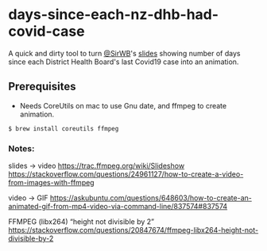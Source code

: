 # days-since-each-nz-dhb-had-covid-case

A quick and dirty tool to turn [@SirWB](https://twitter.com/SirWB)'s [slides](https://twitter.com/SirWB/status/1258125090417291264) showing number of days since each District Health Board's last Covid19 case into an animation.

## Prerequisites

- Needs CoreUtils on mac to use Gnu date, and ffmpeg to create animation.

```
$ brew install coreutils ffmpeg
```




### Notes:
slides -> video
https://trac.ffmpeg.org/wiki/Slideshow
https://stackoverflow.com/questions/24961127/how-to-create-a-video-from-images-with-ffmpeg

video -> GIF
https://askubuntu.com/questions/648603/how-to-create-an-animated-gif-from-mp4-video-via-command-line/837574#837574


FFMPEG (libx264) “height not divisible by 2”
https://stackoverflow.com/questions/20847674/ffmpeg-libx264-height-not-divisible-by-2
